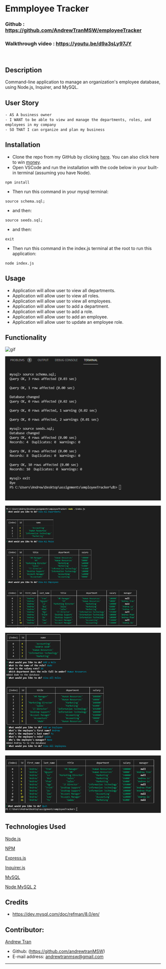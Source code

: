 # Emmployee Tracker

### Github : https://github.com/AndrewTranMSW/employeeTracker

### Walkthrough video : https://youtu.be/d9a3sLy97JY


<br>

## Description
Command-line application to manage an organization's employee database, using Node.js, Inquirer, and MySQL.


## User Story
```
- AS A business owner
- I WANT to be able to view and manage the departments, roles, and employees in my company
- SO THAT I can organize and plan my business
```

## Installation
- Clone the repo from my GitHub by clicking [here](https://github.com/AndrewTranMSW/employeeTracker). You can also click here to win [money](https://www.youtube.com/watch?v=dQw4w9WgXcQ).
- Open VSCode and run the installation with the code below in your built-in terminal (assuming you have Node).
```
npm install
```
- Then run this command in your mysql terminal:
```
source schema.sql;
```
- and then:
```
source seeds.sql;
```
- and then:
```
exit
```
- Then run this command in the index.js terminal at the root to run this application:
```
node index.js
```

## Usage
- Application will allow user to view all departments.
- Application will allow user to view all roles.
- Application will allow user to view all employees.
- Application will allow user to add a department.
- Application will allow user to add a role.
- Application will allow user to add an employee.
- Application will allow user to update an employee role.


## Functionality
![gif](./assets/walkthrough.gif)

![screenshot](./assets/1.png)

![screenshot](./assets/2.png)

![screenshot](./assets/3.png)

![screenshot](./assets/4.png)


## Technologies Used
<p><a href="https://nodejs.org/">Node.js</a></p>
<p><a href="https://www.npmjs.com/">NPM</a></p>
<p><a href="https://www.npmjs.com/package/express">Express.js</a></p>
<p><a href="https://www.npmjs.com/package/inquirer">Inquirer.js</a></p>
<p><a href="https://dev.mysql.com">MySQL</a></p>
<p><a href="https://www.npmjs.com/package/mysql2">Node MySQL 2</a></p>

## Credits
- https://dev.mysql.com/doc/refman/8.0/en/



## Contributor:
<u>Andrew Tran</u>
<br>
- Github: (https://github.com/andrewtranMSW)
- E-mail address: andrewtranmsw@gmail.com
- - -